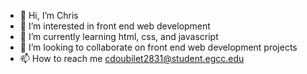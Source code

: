 - 👋 Hi, I’m Chris
- 👀 I’m interested in front end web development
- 🌱 I’m currently learning html, css, and javascript
- 💞️ I’m looking to collaborate on front end web development projects
- 📫 How to reach me cdoubilet2831@student.egcc.edu

<!---
cdoubilet2831/cdoubilet2831 is a ✨ special ✨ repository because its `README.md` (this file) appears on your GitHub profile.
You can click the Preview link to take a look at your changes.
--->
